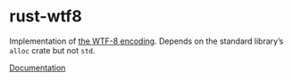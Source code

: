 rust-wtf8
=========

Implementation of [the WTF-8 encoding](https://simonsapin.github.io/wtf-8/).
Depends on the standard library’s `alloc` crate but not `std`.

[Documentation](https://docs.rs/wtf8/)
